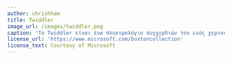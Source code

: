 ```yaml
---
author: chrishham
title: Twiddler
image_url: /images/twiddler.png
caption: 'To Twiddler είναι ένα πληκτρολόγιο συγχορδιών του ενός χεριού, με ενσωματωμένη δεικτική ικανότητα, που μπορεί να ελέγξει τον cursoρα σαν ένα joystick.'
license_url: 'https://www.microsoft.com/buxtoncollection'
license_text: Courtesy of Microsoft
---
```


